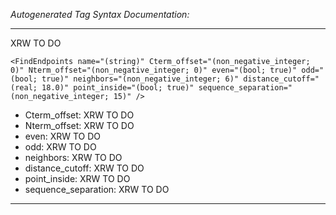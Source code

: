 _Autogenerated Tag Syntax Documentation:_

---
XRW TO DO

```
<FindEndpoints name="(string)" Cterm_offset="(non_negative_integer; 0)" Nterm_offset="(non_negative_integer; 0)" even="(bool; true)" odd="(bool; true)" neighbors="(non_negative_integer; 6)" distance_cutoff="(real; 18.0)" point_inside="(bool; true)" sequence_separation="(non_negative_integer; 15)" />
```

-   Cterm_offset: XRW TO DO
-   Nterm_offset: XRW TO DO
-   even: XRW TO DO
-   odd: XRW TO DO
-   neighbors: XRW TO DO
-   distance_cutoff: XRW TO DO
-   point_inside: XRW TO DO
-   sequence_separation: XRW TO DO

---
